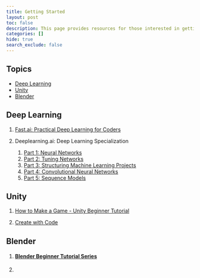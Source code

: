 ```yaml
---
title: Getting Started
layout: post
toc: false
description: This page provides resources for those interested in getting started with the topics covered in this blog. The page will be updated as new topics are covered.
categories: []
hide: true
search_exclude: false
---
```


## Topics

* [Deep Learning](#deep-learning)
* [Unity](#unity)
* [Blender](#blender)

## Deep Learning

1. [Fast.ai: Practical Deep Learning for Coders](https://course.fast.ai/)

   

2. Deeplearning.ai: Deep Learning Specialization

   1. [Part 1: Neural Networks](https://www.youtube.com/playlist?list=PLkDaE6sCZn6Ec-XTbcX1uRg2_u4xOEky0)
   2. [Part 2: Tuning Networks](https://www.youtube.com/playlist?list=PLkDaE6sCZn6Hn0vK8co82zjQtt3T2Nkqc)
   3. [Part 3: Structuring Machine Learning Projects](https://www.youtube.com/playlist?list=PLkDaE6sCZn6E7jZ9sN_xHwSHOdjUxUW_b)
   4. [Part 4: Convolutional Neural Networks](https://www.youtube.com/playlist?list=PLkDaE6sCZn6Gl29AoE31iwdVwSG-KnDzF)
   5. [Part 5: Sequence Models](https://www.youtube.com/playlist?list=PLkDaE6sCZn6F6wUI9tvS_Gw1vaFAx6rd6)

## Unity

1. [How to Make a Game - Unity Beginner Tutorial](https://www.youtube.com/watch?v=OR0e-1UBEOU&list=PLB5_EOMkLx_VHKn4IISeNwhlDrb1948ZX&index=3)

2. [Create with Code](https://learn.unity.com/course/create-with-code)

## Blender

1. #### [Blender Beginner Tutorial Series](https://www.youtube.com/playlist?list=PLjEaoINr3zgEq0u2MzVgAaHEBt--xLB6U)

2. 

